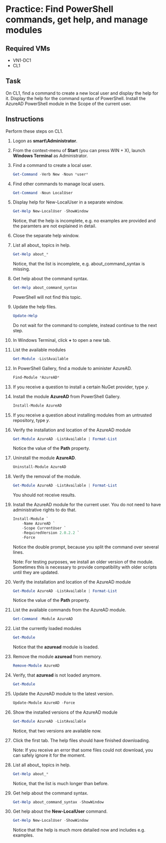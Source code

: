 # Practice: Find PowerShell commands, get help, and manage modules

## Required VMs

* VN1-DC1
* CL1

## Task

On CL1, find a command to create a new local user and display the help for it. Display the help for the command syntax of PowerShell. Install the AzureAD PowerShell module in the Scope of the current user.

## Instructions

Perform these steps on CL1.

1. Logon as **smart\Administrator**.
1. From the context-menu of **Start** (you can press WIN + X), launch **Windows Terminal** as Administrator.
1. Find a command to create a local user.

    ````powershell
    Get-Command -Verb New -Noun *user*
    ````

1. Find other commands to manage local users.

    ````powershell
    Get-Command -Noun LocalUser
    ````

1. Display help for New-LocalUser in a separate window.

    ````powershell
    Get-Help New-LocalUser -ShowWindow
    ````

    Notice, that the help is incomplete, e.g. no examples are provided and the paramters are not explained in detail.

1. Close the separate help window.
1. List all about_ topics in help.

    ````powershell
    Get-Help about_*
    ````

    Notice, that the list is incomplete, e.g. about_command_syntax is missing.

1. Get help about the command syntax.

    ````powershell
    Get-Help about_command_syntax
    ````

    PowerShell will not find this topic.

1. Update the help files.

    ````powershell
    Update-Help
    ````

    Do not wait for the command to complete, instead continue to the next step.

1. In Windows Terminal, click **+** to open a new tab.

1. List the available modules

    ````powershell
    Get-Module -ListAvailable
    ````

1. In PowerShell Gallery, find a module to aminister AzureAD.

    ````powershell
    Find-Module *AzureAD*
    ````

1. If you receive a question to install a certain NuGet provider, type *y*.
1. Install the module **AzureAD** from PowerShell Gallery.

    ````powershell
    Install-Module AzureAD
    ````

1. If you receive a question about installing modules from an untrusted repository, type *y*.
1. Verify the installation and location of the AzureAD module

    ````powershell
    Get-Module AzureAD -ListAvailable | Format-List
    ````

    Notice the value of the **Path** property.

1. Uninstall the module **AzureAD**.

    ````powershell
    Uninstall-Module AzureAD
    ````

1. Verify the removal of the module.

    ````powershell
    Get-Module AzureAD -ListAvailable | Format-List
    ````

    You should not receive results.

1. Install the AzureAD module for the current user. You do not need to have administrative rights to do that.

    ````powershell
    Install-Module `
        -Name AzureAD `
        -Scope CurrentUser `
        -RequiredVersion 2.0.2.2 `
        -Force
    ````

    Notice the double prompt, because you split the command over several lines.

    Note: For testing purposes, we install an older version of the module. Sometimes this is necessary to provide compatibility with older scripts until they are updated.

1. Verify the installation and location of the AzureAD module

    ````powershell
    Get-Module AzureAD -ListAvailable | Format-List
    ````

    Notice the value of the **Path** property.

1. List the available commands from the AzureAD module.

    ````powershell
    Get-Command -Module AzureAD
    ````

1. List the currently loaded modules

    ````powershell
    Get-Module
    ````

    Notice that the **azuread** module is loaded.

1. Remove the module **azuread** from memory.

    ````powershell
    Remove-Module AzureAD
    ````

1. Verify, that **azuread** is not loaded anymore.

    ````powershell
    Get-Module
    ````

1. Update the AzureAD module to the latest version.

    ````powershell
    Update-Module AzureAD -Force
    ````

1. Show the installed versions of the AzureAD module

    ````powershell
    Get-Module AzureAD -ListAvailable
    ````

    Notice, that two versions are available now.

1. Click the first tab. The help files should have finished downloading.

    Note: If you receive an error that some files could not download, you can safely ignore it for the moment.

1. List all about_ topics in help.

    ````powershell
    Get-Help about_*
    ````

    Notice, that the list is much longer than before.

1. Get help about the command syntax.

    ````powershell
    Get-Help about_command_syntax -ShowWindow
    ````

1. Get help about the **New-LocalUser** command.

    ````powershell
    Get-Help New-LocalUser -ShowWindow
    ````

    Notice that the help is much more detailed now and includes e.g. examples.
